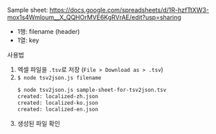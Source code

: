 Sample sheet: https://docs.google.com/spreadsheets/d/1R-hzfTtXW3-mox1s4Wmloum__X_QQHOrMVE6KgRVrAE/edit?usp=sharing

- 1행: filename (header)
- 1열: key

사용법
1. 엑셀 파일을 `.tsv`로 저장 (`File > Download as > .tsv`)
1. `$ node tsv2json.js filename`
    ```bash
    $ node tsv2json.js sample-sheet-for-tsv2json.tsv
    created: localized-zh.json
    created: localized-ko.json
    created: localized-en.json
    ```
1. 생성된 파일 확인
